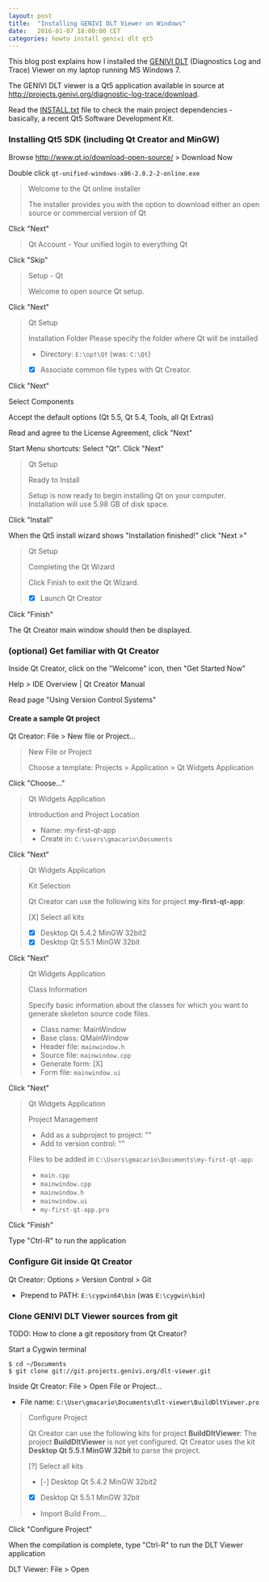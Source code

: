 ```yaml
---
layout: post
title:  "Installing GENIVI DLT Viewer on Windows"
date:   2016-01-07 18:00:00 CET
categories: howto install genivi dlt qt5
---
```


This blog post explains how I installed the [GENIVI DLT](http://projects.genivi.org/diagnostic-log-trace) (Diagnostics Log and Trace) Viewer on my laptop running MS Windows 7.

The GENIVI DLT viewer is a Qt5 application available in source at <http://projects.genivi.org/diagnostic-log-trace/download>.

Read the [INSTALL.txt](http://git.projects.genivi.org/?p=dlt-viewer.git;a=blob;f=INSTALL.txt;h=aa9f66ef82a1acd3df56ab97be74bf884a4eb0a9;hb=HEAD) file to check the main project dependencies - basically, a recent Qt5 Software Development Kit.

### Installing Qt5 SDK (including Qt Creator and MinGW)

<!-- (2016-01-08 09:51) -->

Browse <http://www.qt.io/download-open-source/> > Download Now

Double click `qt-unified-windows-x86-2.0.2-2-online.exe`

> Welcome to the Qt online installer
>
> The installer provides you with the option to download either an open source
> or commercial version of Qt

Click "Next"

> Qt Account - Your unified login to everything Qt

Click "Skip"

> Setup - Qt
>
> Welcome to open source Qt setup.

Click "Next"

> Qt Setup
>
> Installation Folder
> Please specify the folder where Qt will be installed
>
> * Directory: `E:\opt\Qt` (was: `C:\Qt`)
> * [X] Associate common file types with Qt Creator.

Click "Next"

Select Components

Accept the default options (Qt 5.5, Qt 5.4, Tools, all Qt Extras)

Read and agree to the License Agreement, click "Next"

Start Menu shortcuts: Select "Qt". Click "Next"

> Qt Setup
>
> Ready to Install
>
> Setup is now ready to begin installing Qt on your computer.
> Installation will use 5.98 GB of disk space.

<!-- (2016-01-08 09:57 CET) -->

Click "Install"

When the Qt5 install wizard shows "Installation finished!" click "Next >"

> Qt Setup
>
> Completing the Qt Wizard
>
> Click Finish to exit the Qt Wizard.
>
> * [X] Launch Qt Creator

Click "Finish"

The Qt Creator main window should then be displayed.

### (optional) Get familiar with Qt Creator

Inside Qt Creator, click on the "Welcome" icon, then "Get Started Now"

Help > IDE Overview | Qt Creator Manual

Read page "Using Version Control Systems"

#### Create a sample Qt project

Qt Creator: File > New file or Project...

> New File or Project
>
> Choose a template: Projects > Application > Qt Widgets Application

Click "Choose..."

> Qt Widgets Application
>
> Introduction and Project Location
>
> * Name: my-first-qt-app
> * Create in: `C:\users\gmacario\Documents`

Click "Next"

> Qt Widgets Application
>
> Kit Selection
>
> Qt Creator can use the following kits for project **my-first-qt-app**:
>
> [X] Select all kits
> * [X] Desktop Qt 5.4.2 MinGW 32bit2
> * [X] Desktop Qt 5.5.1 MinGW 32bit

Click "Next"

> Qt Widgets Application
>
> Class Information
>
> Specify basic information about the classes for which you want to generate skeleton source code files.
>
> * Class name: MainWindow
> * Base class: QMainWindow
> * Header file: `mainwindow.h`
> * Source file: `mainwindow.cpp`
> * Generate form: [X]
> * Form file: `mainwindow.ui`

Click "Next"

> Qt Widgets Application
>
> Project Management
>
> * Add as a subproject to project: "<none>"
> * Add to version control: "<none>"
>
> Files to be added in `C:\Users\gmacario\Documents\my-first-qt-app`:
> * `main.cpp`
> * `mainwindow.cpp`
> * `mainwindow.h`
> * `mainwindow.ui`
> * `my-first-qt-app.pro`

Click "Finish"

Type "Ctrl-R" to run the application

### Configure Git inside Qt Creator

Qt Creator: Options > Version Control > Git

* Prepend to PATH: `E:\cygwin64\bin` (was `E:\cygwin\bin`)

### Clone GENIVI DLT Viewer sources from git

TODO: How to clone a git repository from Qt Creator?

Start a Cygwin terminal

```
$ cd ~/Documents
$ git clone git://git.projects.genivi.org/dlt-viewer.git
```

Inside Qt Creator: File > Open File or Project...

* File name: `C:\User\gmacario\Documents\dlt-viewer\BuildDltViewer.pro`

> Configure Project
>
> Qt Creator can use the following kits for project **BuildDltViewer**:
> The project **BuildDltViewer** is not yet configured.
> Qt Creator uses the kit **Desktop Qt 5.5.1 MinGW 32bit** to parse the project.
>
> [?] Select all kits
> * [-] Desktop Qt 5.4.2 MinGW 32bit2
> * [X] Desktop Qt 5.5.1 MinGW 32bit
> * Import Build From...

Click "Configure Project"

When the compilation is complete, type "Ctrl-R" to run the DLT Viewer application

<!-- image: Capture-20160108-1050.png -->

DLT Viewer: File > Open

<!-- TODO: better image -->

<!-- EOF -->
